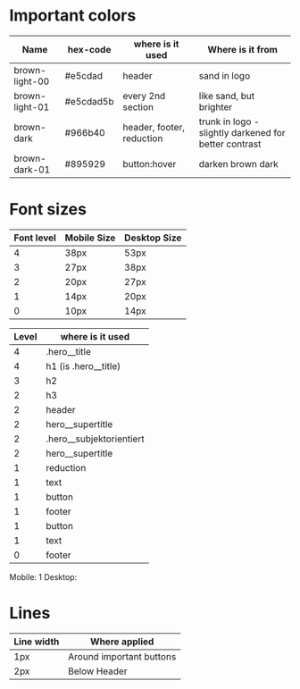 # Important colors

| Name           | hex-code  | where is it used          | Where is it from                                      |
| -------------- | --------- | ------------------------- | ----------------------------------------------------- |
| brown-light-00 | #e5cdad   | header                    | sand in logo                                          |
| brown-light-01 | #e5cdad5b | every 2nd section         | like sand, but brighter                               |
| brown-dark     | #966b40   | header, footer, reduction | trunk in logo - slightly darkened for better contrast |
| brown-dark-01  | #895929   | button:hover              | darken brown dark                                     |

# Font sizes

| Font level | Mobile Size | Desktop Size |
| ---------- | ----------- | ------------ |
| 4          | 38px        | 53px         |
| 3          | 27px        | 38px         |
| 2          | 20px        | 27px         |
| 1          | 14px        | 20px         |
| 0          | 10px        | 14px         |

| Level | where is it used           |
| ----- | -------------------------- |
| 4     | .hero\_\_title             |
| 4     | h1 (is .hero\_\_title)     |
| 3     | h2                         |
| 2     | h3                         |
| 2     | header                     |
| 2     | hero\_\_supertitle         |
| 2     | .hero\_\_subjektorientiert |
| 2     | hero\_\_supertitle         |
| 1     | reduction                  |
| 1     | text                       |
| 1     | button                     |
| 1     | footer                     |
| 1     | button                     |
| 1     | text                       |
| 0     | footer                     |

Mobile: 1
Desktop:

# Lines

| Line width | Where applied            |
| ---------- | ------------------------ |
| 1px        | Around important buttons |
| 2px        | Below Header             |
